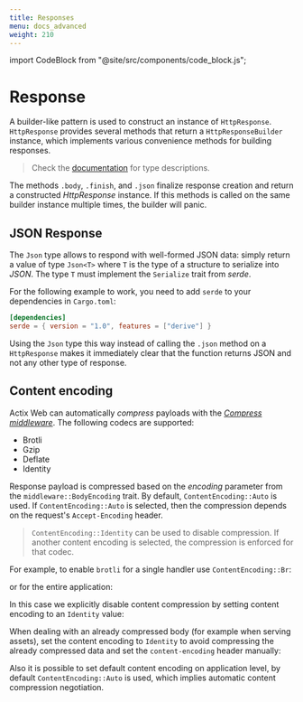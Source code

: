 ```yaml
---
title: Responses
menu: docs_advanced
weight: 210
---
```


import CodeBlock from "@site/src/components/code_block.js";

# Response

A builder-like pattern is used to construct an instance of `HttpResponse`. `HttpResponse` provides several methods that return a `HttpResponseBuilder` instance, which implements various convenience methods for building responses.

> Check the [documentation][responsebuilder] for type descriptions.

The methods `.body`, `.finish`, and `.json` finalize response creation and return a constructed _HttpResponse_ instance. If this methods is called on the same builder instance multiple times, the builder will panic.

<CodeBlock example="responses" file="main.rs" section="builder" />

## JSON Response

The `Json` type allows to respond with well-formed JSON data: simply return a value of type `Json<T>` where `T` is the type of a structure to serialize into _JSON_. The type `T` must implement the `Serialize` trait from _serde_.

For the following example to work, you need to add `serde` to your dependencies in `Cargo.toml`:

```toml
[dependencies]
serde = { version = "1.0", features = ["derive"] }
```

<CodeBlock example="responses" file="json_resp.rs" section="json-resp" />

Using the `Json` type this way instead of calling the `.json` method on a `HttpResponse` makes it immediately clear that the function returns JSON and not any other type of response.

## Content encoding

Actix Web can automatically _compress_ payloads with the [_Compress middleware_][compressmidddleware]. The following codecs are supported:

- Brotli
- Gzip
- Deflate
- Identity

<CodeBlock example="responses" file="compress.rs" section="compress" />

Response payload is compressed based on the _encoding_ parameter from the `middleware::BodyEncoding` trait. By default, `ContentEncoding::Auto` is used. If `ContentEncoding::Auto` is selected, then the compression depends on the request's `Accept-Encoding` header.

> `ContentEncoding::Identity` can be used to disable compression. If another content encoding is selected, the compression is enforced for that codec.

For example, to enable `brotli` for a single handler use `ContentEncoding::Br`:

<CodeBlock example="responses" file="brotli.rs" section="brotli" />

or for the entire application:

<CodeBlock example="responses" file="brotli_two.rs" section="brotli-two" />

In this case we explicitly disable content compression by setting content encoding to an `Identity` value:

<CodeBlock example="responses" file="identity.rs" section="identity" />

When dealing with an already compressed body (for example when serving assets), set the content encoding to `Identity` to avoid compressing the already compressed data and set the `content-encoding` header manually:

<CodeBlock example="responses" file="identity_two.rs" section="identity-two" />

Also it is possible to set default content encoding on application level, by default `ContentEncoding::Auto` is used, which implies automatic content compression negotiation.

<CodeBlock example="responses" file="auto.rs" section="auto" />

[responsebuilder]: https://docs.rs/actix-web/4/actix_web/struct.HttpResponseBuilder.html
[compressmidddleware]: https://docs.rs/actix-web/4/actix_web/middleware/struct.Compress.html
